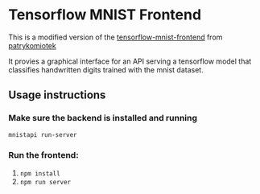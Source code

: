 # Tensorflow MNIST Frontend
This is a modified version of the [tensorflow-mnist-frontend](https://github.com/patrykomiotek/tensorflow-mnist-frontend) from [patrykomiotek](https://github.com/patrykomiotek/)

It provies a graphical interface for an API serving a tensorflow model that classifies handwritten digits trained with the mnist dataset.

## Usage instructions
### Make sure the backend is installed and running
```bash
mnistapi run-server
```

### Run the frontend:
1. `npm install`
2. `npm run server`
